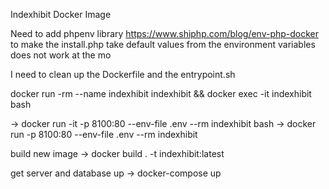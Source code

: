 Indexhibit Docker Image


Need to add phpenv library https://www.shiphp.com/blog/env-php-docker 
to make the install.php take default values from the environment variables
does not work at the mo

I need to clean up the Dockerfile and the entrypoint.sh

docker run -rm --name indexhibit indexhibit && docker exec -it indexhibit bash

-> docker run -it -p 8100:80 --env-file .env --rm indexhibit bash
-> docker run -p 8100:80 --env-file .env --rm indexhibit

build new image
-> docker build . -t indexhibit:latest

get server and database up 
-> docker-compose up